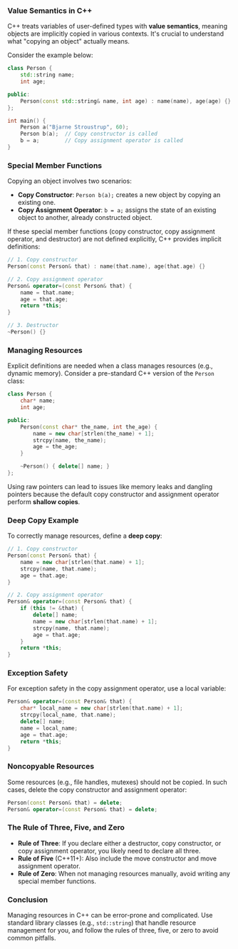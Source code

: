 

### Value Semantics in C++

C++ treats variables of user-defined types with **value semantics**, meaning objects are implicitly copied in various contexts. It's crucial to understand what "copying an object" actually means.

Consider the example below:

```cpp
class Person {
    std::string name;
    int age;

public:
    Person(const std::string& name, int age) : name(name), age(age) {}
};

int main() {
    Person a("Bjarne Stroustrup", 60);
    Person b(a);  // Copy constructor is called
    b = a;        // Copy assignment operator is called
}
```

### Special Member Functions

Copying an object involves two scenarios: 
- **Copy Constructor**: `Person b(a);` creates a new object by copying an existing one.
- **Copy Assignment Operator**: `b = a;` assigns the state of an existing object to another, already constructed object.

If these special member functions (copy constructor, copy assignment operator, and destructor) are not defined explicitly, C++ provides implicit definitions:

```cpp
// 1. Copy constructor
Person(const Person& that) : name(that.name), age(that.age) {}

// 2. Copy assignment operator
Person& operator=(const Person& that) {
    name = that.name;
    age = that.age;
    return *this;
}

// 3. Destructor
~Person() {}
```

### Managing Resources

Explicit definitions are needed when a class manages resources (e.g., dynamic memory). Consider a pre-standard C++ version of the `Person` class:

```cpp
class Person {
    char* name;
    int age;

public:
    Person(const char* the_name, int the_age) {
        name = new char[strlen(the_name) + 1];
        strcpy(name, the_name);
        age = the_age;
    }

    ~Person() { delete[] name; }
};
```

Using raw pointers can lead to issues like memory leaks and dangling pointers because the default copy constructor and assignment operator perform **shallow copies**.

### Deep Copy Example

To correctly manage resources, define a **deep copy**:

```cpp
// 1. Copy constructor
Person(const Person& that) {
    name = new char[strlen(that.name) + 1];
    strcpy(name, that.name);
    age = that.age;
}

// 2. Copy assignment operator
Person& operator=(const Person& that) {
    if (this != &that) {
        delete[] name;
        name = new char[strlen(that.name) + 1];
        strcpy(name, that.name);
        age = that.age;
    }
    return *this;
}
```

### Exception Safety

For exception safety in the copy assignment operator, use a local variable:

```cpp
Person& operator=(const Person& that) {
    char* local_name = new char[strlen(that.name) + 1];
    strcpy(local_name, that.name);
    delete[] name;
    name = local_name;
    age = that.age;
    return *this;
}
```

### Noncopyable Resources

Some resources (e.g., file handles, mutexes) should not be copied. In such cases, delete the copy constructor and assignment operator:

```cpp
Person(const Person& that) = delete;
Person& operator=(const Person& that) = delete;
```

### The Rule of Three, Five, and Zero

- **Rule of Three**: If you declare either a destructor, copy constructor, or copy assignment operator, you likely need to declare all three.
- **Rule of Five** (C++11+): Also include the move constructor and move assignment operator.
- **Rule of Zero**: When not managing resources manually, avoid writing any special member functions.

### Conclusion

Managing resources in C++ can be error-prone and complicated. Use standard library classes (e.g., `std::string`) that handle resource management for you, and follow the rules of three, five, or zero to avoid common pitfalls.


